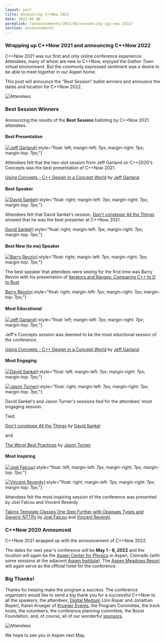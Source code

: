 ```yaml
---
layout: post
title: Announcing C++Now 2022
date: 2021-05-08
permalink: /announcements/2021/05/announcing-cpp-now-2022/
section: announcements
---
```



### Wrapping up C++Now 2021 and announcing C++Now 2022

C++Now 2021 was our first and only online conference experience. Attendees, many of whom are new to C++Now, enjoyed the *Gather Town* virtual environment. But the commonly expressed sentiment was a desire to be able to meet together in our Aspen home.

This post will announce the "Best Session" ballot winners and announce the dates and location for C++Now 2022.

![Attendees](/assets/img/posts/2021/session.jpeg "Session")


<!--break-->


### <a name="awards"></a>Best Session Winners

Announcing the results of the **Best Session** balloting by C++Now 2021 attendees.

#### Best Presentation

[<img src="https://avatars.sched.co/6/80/1026117/avatar.jpg?56a" class="attendeeAvatar" alt="Jeff Garland">](https://cppnow2021.sched.com/speaker/jeff_garland_2016 "Jeff Garland"){:style="float: left; margin-left: 7px; margin-right: 7px; margin-top: 7px;"}

Attendees felt that the two-slot session from Jeff Garland on C++2020's Concepts was the best presentation of C++Now 2021.

[Using Concepts - C++ Design in a Concept World](/history/2021/talks/#ixSt) by [Jeff Garland](https://cppnow2021.sched.com/speaker/jeff_garland_2016).



<h4 style="clear: both;">Best Speaker</h4>

[<img src="https://avatars.sched.co/c/67/1793523/avatar.jpg?b77" class="attendeeAvatar" alt="David Sankel">](https://cppnow2021.sched.com/speaker/david_sankel.1tk57jjh "David Sankel"){:style="float: right; margin-left: 7px; margin-right: 7px; margin-top: 7px;"}

Attendees felt that David Sankel's session, [Don't constexpr All the Things](/history/2021/talks/#hhle) showed that he was the best presenter at C++Now 2021.

[David Sankel](https://cppnow2021.sched.com/speaker/david_sankel.1tk57jjh){:style="float: right; margin-left: 7px; margin-right: 7px; margin-top: 7px;"}


<h4 style="clear: both;">Best New (to me) Speaker</h4>

[<img src="https://avatars.sched.co/a/d7/12872861/avatar.jpg?a79" class="attendeeAvatar" alt="Barry Revzin">](https://cppnow2021.sched.com/speaker/boostcon.2021.barry.revzin_gmail.com "Barry Revzin"){:style="float: right; margin-left: 7px; margin-right: 7px; margin-top: 7px;"}

The best speaker that attendees were seeing for the first time was Barry Revzin with his presentation of [Iterators and Ranges: Comparing C++ to D to Rust](/history/2021/talks/#hhkg)

[Barry Revzin](https://cppnow2021.sched.com/speaker/boostcon.2021.barry.revzin_gmail.com){:style="float: right; margin-left: 7px; margin-right: 7px; margin-top: 7px;"}


<h4 style="clear: both;">Most Educational</h4>

[<img src="https://avatars.sched.co/6/80/1026117/avatar.jpg?56a" class="attendeeAvatar" alt="Jeff Garland">](https://cppnow2021.sched.com/speaker/jeff_garland_2016 "Jeff Garland"){:style="float: left; margin-left: 7px; margin-right: 7px; margin-top: 7px;"}

Jeff's Concepts session was deemed to be the most eductional session of the conference.

[Using Concepts - C++ Design in a Concept World](/history/2021/talks/#ixSt) by [Jeff Garland](https://cppnow2021.sched.com/speaker/jeff_garland_2016).


<h4 style="clear: both;">Most Engaging</h4>

[<img src="https://avatars.sched.co/c/67/1793523/avatar.jpg?b77" class="attendeeAvatar" alt="David Sankel">](https://cppnow2021.sched.com/speaker/david_sankel.1tk57jjh "David Sankel"){:style="float: left; margin-left: 7px; margin-right: 7px; margin-top: 7px;"}

[<img src="https://avatars.sched.co/2/4B/1793532/avatar.jpg?0dd" class="attendeeAvatar" alt="Jason Turner">](https://cppnow2021.sched.com/speaker/jason_turner.6k0ir5x "Jason Turner"){:style="float: right; margin-left: 7px; margin-right: 7px; margin-top: 7px;"}

David Sankel's and Jason Turner's sessions tied for the attendees' most engaging session.

<p style="clear: both;">Tied:</p>

[Don't constexpr All the Things](/history/2021/talks/#hhle) by [David Sankel](https://cppnow2021.sched.com/speaker/david_sankel.1tk57jjh)

and

[The Worst Best Practices](/history/2021/talks/#hhlq) by [Jason Turner](https://cppnow2021.sched.com/speaker/jason_turner.6k0ir5x)



<h4 style="clear: both;">Most Inspiring</h4>

[<img src="https://avatars.sched.co/7/6e/1265166/avatar.jpg?603" class="attendeeAvatar" alt="Joel Falcou">](https://cppnow2021.sched.com/speaker/joel_falcou "Joel Falcou"){:style="float: left; margin-left: 7px; margin-right: 7px; margin-top: 7px;"}

[<img src="https://avatars.sched.co/d/c5/1265250/avatar.jpg?421" class="attendeeAvatar" alt="Vincent Reverdy">](https://cppnow2021.sched.com/speaker/vincent_reverdy "Vincent Reverdy"){:style="float: right; margin-left: 7px; margin-right: 7px; margin-top: 7px;"}

Attendees felt the most inspiring session of the conference was presented by Joel Falcou and Vincent Reverdy

[Taking Template Classes One Step Further with Opaques Types and Generic NTTPs](/history/2021/talks/#hhkd) by [Joel Falcou](https://cppnow2021.sched.com/speaker/joel_falcou) and [Vincent Reverdy](https://cppnow2021.sched.com/speaker/vincent_reverdy)


### <a name="dates" style="clear: both;"></a>C++Now 2020 Announced

C++Now 2021 wrapped up with the announcement of C++Now 2022.

The dates for next year's conference will be **May 1 - 6, 2022** and the location will again be the [Aspen Center for Physics](https://www.aspenphys.org/) in Aspen, Colorado (with some sessions at the adjacent [Aspen Institute](https://www.aspeninstitute.org/)). The [Aspen Meadows Resort](https://www.aspenmeadows.com/) will again serve as the official hotel for the conference.


### Big Thanks!

Thanks for helping make the program a success. The conference organizers would like to send a big thank you for a successful C++Now to all the speakers, the attendees, [Digital Medium](https://events.digital-medium.co.uk/) (Jim Roper and Jonathan Roper), Karen Krueger of [Krueger Events](http://www.kruegerevents.com/), the Program Committee, the track hosts, the volunteers, the conference planning committee, the Boost Foundation, and, of course, all of our wonderful [sponsors](/about/corporate_sponsors/).

![Attendees](/assets/img/posts/2021/attendees.jpeg "Attendees")


We hope to see you in Aspen next May.
